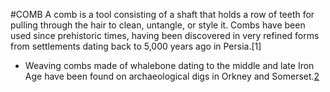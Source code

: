 #COMB
A comb is a tool consisting of a shaft that holds a row of teeth for pulling through the hair to clean, untangle, or style it. Combs have been used since prehistoric times, having been discovered in very refined forms from settlements dating back to 5,000 years ago in Persia.[1]

* Weaving combs made of whalebone dating to the middle and late Iron Age have been found on archaeological digs in Orkney and Somerset.[2](/wiki/Cars)